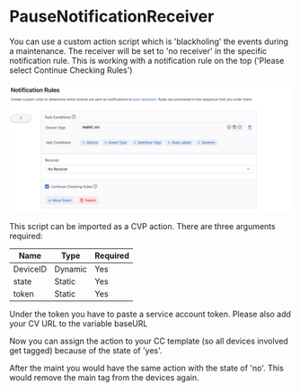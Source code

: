 # PauseNotificationReceiver

You can use a custom action script which is 'blackholing' the events during a maintenance. The receiver will be set to 'no receiver' in the specific notification rule.
This is working with a notification rule on the top ('Please select Continue Checking Rules')

![CVP Custom Notification Rule with no receiver](/NotificationRule.png)

This script can be imported as a CVP action. 
There are three arguments required:

| Name     | Type    | Required |
| -------- | ------- | -------- |
| DeviceID | Dynamic | Yes      |
| state    | Static  | Yes      | 
| token    | Static  | Yes      | 

Under the token you have to paste a service account token. 
Please also add your CV URL to the variable baseURL

Now you can assign the action to your CC template (so all devices involved get tagged) because of the state of 'yes'.

After the maint you would have the same action with the state of 'no'. This would remove the main tag from the devices again. 
